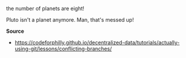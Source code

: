 the number of planets are eight!  

Pluto isn't a planet anymore.   Man, that's messed up!


**Source**
 - https://codeforphilly.github.io/decentralized-data/tutorials/actually-using-git/lessons/conflicting-branches/


